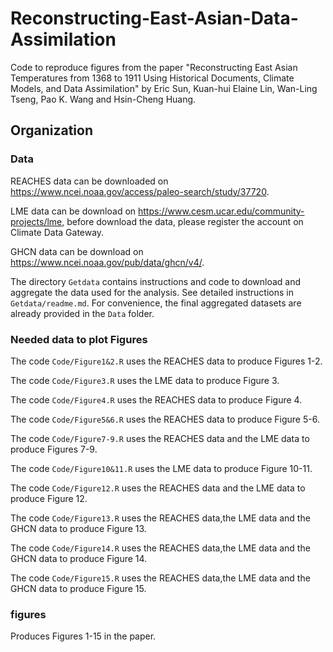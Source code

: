 # Reconstructing-East-Asian-Data-Assimilation 

Code to reproduce figures from the paper "Reconstructing East Asian Temperatures from 1368 to 1911 Using Historical Documents, Climate Models, and Data Assimilation" by Eric Sun, Kuan-hui Elaine Lin, Wan-Ling Tseng, Pao K. Wang and Hsin-Cheng Huang. 

## Organization

### Data

REACHES data can be downloaded on https://www.ncei.noaa.gov/access/paleo-search/study/37720.

LME data can be download on https://www.cesm.ucar.edu/community-projects/lme, before download the data, please register the account on Climate Data Gateway.

GHCN data can be download on https://www.ncei.noaa.gov/pub/data/ghcn/v4/.

The directory `Getdata` contains instructions and code to download and aggregate the data used for the analysis. See detailed instructions in `Getdata/readme.md`. For convenience, the final aggregated datasets are already provided in the `Data` folder.


### Needed data to plot Figures  

The code `Code/Figure1&2.R` uses the REACHES data to produce Figures 1-2. 

The code `Code/Figure3.R` uses the LME data to produce Figure 3.

The code `Code/Figure4.R` uses the REACHES data to produce Figure 4.

The code `Code/Figure5&6.R` uses the REACHES data to produce Figure 5-6.

The code `Code/Figure7-9.R` uses the REACHES data and the LME data to produce Figures 7-9.

The code `Code/Figure10&11.R` uses the LME data to produce Figure 10-11.

The code `Code/Figure12.R` uses the REACHES data and the LME data to produce Figure 12.

The code `Code/Figure13.R` uses the REACHES data,the LME data and the GHCN data to produce Figure 13.

The code `Code/Figure14.R` uses the REACHES data,the LME data and the GHCN data to produce Figure 14.

The code `Code/Figure15.R` uses the REACHES data,the LME data and the GHCN data to produce Figure 15.


### figures  

Produces Figures 1-15 in the paper.



